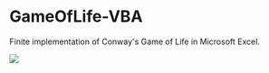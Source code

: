 # GameOfLife-VBA
Finite implementation of Conway's Game of Life in Microsoft Excel.

![](https://github.com/liang108/vba-gameoflife/gameOfLife1.gif)
